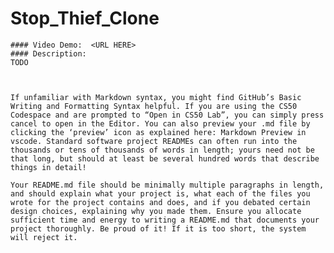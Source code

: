 # Stop_Thief_Clone
    #### Video Demo:  <URL HERE>
    #### Description:
    TODO
    
    
    
    If unfamiliar with Markdown syntax, you might find GitHub’s Basic Writing and Formatting Syntax helpful. If you are using the CS50 Codespace and are prompted to “Open in CS50 Lab”, you can simply press cancel to open in the Editor. You can also preview your .md file by clicking the ‘preview’ icon as explained here: Markdown Preview in vscode. Standard software project READMEs can often run into the thousands or tens of thousands of words in length; yours need not be that long, but should at least be several hundred words that describe things in detail!
    
    Your README.md file should be minimally multiple paragraphs in length, and should explain what your project is, what each of the files you wrote for the project contains and does, and if you debated certain design choices, explaining why you made them. Ensure you allocate sufficient time and energy to writing a README.md that documents your project thoroughly. Be proud of it! If it is too short, the system will reject it.
